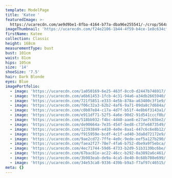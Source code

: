 ```yaml
---
template: ModelPage
title: 'Katee '
featuredImage: >-
  https://ucarecdn.com/ae9d9be1-8fba-4164-b77a-dba96e255541/-/crop/564x372/0,149/-/preview/
imageThumbnail: 'https://ucarecdn.com/f24e2106-1b44-4f59-b4ce-1e8c634cf475/'
firstName: Katee
collection: Classic
height: 168cm
measurementType: bust
bust: 101cm
waist: 81cm
hips: 105cm
size: '14'
shoeSize: '7.5'
hair: Dark Blonde
eyes: Blue
imagePortfolio:
  - image: 'https://ucarecdn.com/1a050169-6e25-463f-8cc0-d2447b746917/'
  - image: 'https://ucarecdn.com/a6b61453-1fcb-4c31-94a6-a34db2665940/'
  - image: 'https://ucarecdn.com/721f5851-e333-4e5b-878a-a63400c3f1e9/'
  - image: 'https://ucarecdn.com/f06c32a3-62b2-4af6-9a71-09da8c7d684a/'
  - image: 'https://ucarecdn.com/c0b07e84-c17a-4d7f-b51f-4e8b6f3143a1/'
  - image: 'https://ucarecdn.com/e911df71-52f5-4a6e-90d2-91d541cccf0b/'
  - image: 'https://ucarecdn.com/518bb932-f4bc-4d40-aae8-e27ae7c65be2/'
  - image: 'https://ucarecdn.com/de90664a-7e35-454f-bed8-c73fe6873549/'
  - image: 'https://ucarecdn.com/12393849-e410-4e0e-8aa1-447c6c6e8b12/'
  - image: 'https://ucarecdn.com/f915959e-bcdf-4c1f-ad40-3da8d72172e9/'
  - image: 'https://ucarecdn.com/9ae2cd72-7ffe-4e0c-9ede-eef5a127b290/'
  - image: 'https://ucarecdn.com/faea2f27-78e7-4fa6-b752-dbe9a9f5ebca/'
  - image: 'https://ucarecdn.com/4ec71744-59d6-4733-b2d9-51b3139bc6be/'
  - image: 'https://ucarecdn.com/67bac81e-ac22-46cc-b292-0a3892a6c461/'
  - image: 'https://ucarecdn.com/3b983eab-de9a-4ca5-8e40-0c68b708e699/'
  - image: 'https://ucarecdn.com/34e53ca8-9336-439b-b9a3-f7af97c46515/'
meta: {}
---
```


